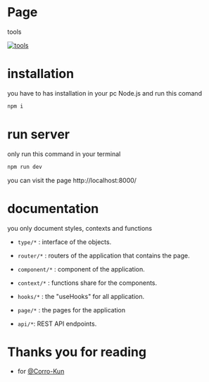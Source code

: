 # Page

tools

[![tools](https://skillicons.dev/icons?i=react,vite,ts)]()

# installation
you have to has installation in your pc Node.js and run this comand
```bash
npm i
```

# run server
only run this command in your terminal
```bash
npm run dev
```

you can visit the page http://localhost:8000/

# documentation
you only document styles, contexts and functions

- `type/*` : interface of the objects.

- `router/*` : routers of the application that contains the page.

- `component/*` : component of the application.

- `context/*` : functions share for the components.

- `hooks/*` : the "useHooks" for all application.

- `page/*` : the pages for the application

- `api/*`: REST API endpoints.

# Thanks you for reading
- for [@Corro-Kun](https://github.com/Corro-Kun)


